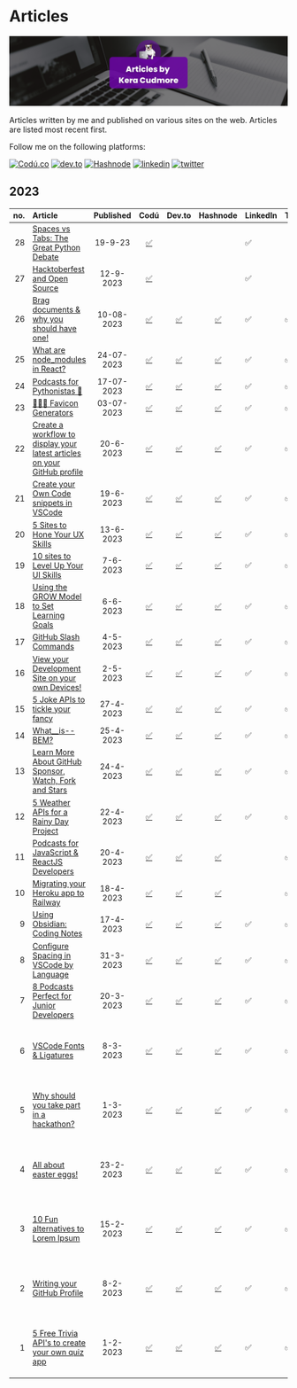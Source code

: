 # Articles

![Articles by Kera Cudmore Banner](documentation/articles-banner.png)

Articles written by me and published on various sites on the web. Articles are listed most recent first.

Follow me on the following platforms: 

[<img src="https://img.shields.io/badge/Cod%C3%BA-%40kera--cudmore-black?style=for-the-badge" alt="Codú.co">](https://www.codu.co/kera-cudmore)
[<img src="https://img.shields.io/badge/dev.to-0A0A0A?style=for-the-badge&logo=devdotto&logoColor=white" alt="dev.to">](https://dev.to/keracudmore)
[<img src="https://img.shields.io/badge/Hashnode-2962FF?style=for-the-badge&logo=hashnode&logoColor=white" alt="Hashnode">](https://kera-cudmore.hashnode.dev/)
[<img src='https://img.shields.io/badge/LinkedIn-0077B5?style=for-the-badge&logo=linkedin&logoColor=white' alt='linkedin'>](https://www.linkedin.com/in/keracudmore/)
[<img src="https://img.shields.io/badge/Twitter-1DA1F2?style=for-the-badge&logo=twitter&logoColor=white" alt="twitter">](https://twitter.com/Keracudmore)



## 2023

| no. | Article | Published |  Codú | Dev.to | Hashnode | LinkedIn | Twitter | Instagram | Threads | Notes |
| ---: | :--- | :---: | :---: |:---: | :---: | :--- | :--- | :--- | :--- | :--- |
| 28 | [Spaces vs Tabs: The Great Python Debate](2023/28.md) | 19-9-23 | [✅](https://www.codu.co/articles/spaces-vs-tabs-the-great-python-debate-1mkkekr9) | | | ✅ | | | | |
| 27 | [Hacktoberfest and Open Source](2023/27.md) | 12-9-2023 | [✅](https://www.codu.co/articles/hacktoberfest-and-open-source-1gf15pbr) | | | ✅ | | | | |
| 26 | [Brag documents & why you should have one!](2023/26.md) | 10-08-2023 | [✅](https://www.codu.co/articles/brag-documents-why-you-should-have-one-pprkh_k9) | [✅](https://dev.to/keracudmore/brag-documents-why-you-should-have-one-3ldn) | [✅](https://kera-cudmore.hashnode.dev/brag-documents-why-you-should-have-one) | ✅ | ✅ | ✅ | ✅ | |
| 25 | [What are node_modules in React?](2023/25.md) | 24-07-2023 | [✅](https://www.codu.co/articles/what-are-node_modules-in-react-qoyt-dct) | [✅](https://dev.to/keracudmore/what-are-nodemodules-in-react-4pc8) | [✅](https://kera-cudmore.hashnode.dev/what-are-nodemodules-in-react) | ✅ | ✅ | | | |
| 24 | [Podcasts for Pythonistas 🐍](2023/24.md) | 17-07-2023 | [✅](https://www.codu.co/articles/podcasts-for-pythonistas-ypmudral) | [✅](https://dev.to/keracudmore/podcasts-for-pythonistas-5g42) | [✅](https://kera-cudmore.hashnode.dev/podcasts-for-pythonistas) | ✅ | ✅ | ✅ |  ✅ | |
| 23 | [👩🏻‍💻 Favicon Generators](2023/23.md) | 03-07-2023 | [✅](https://www.codu.co/articles/favicon-generators-pz7fumxk) | [✅](https://dev.to/keracudmore/favicon-generators-k45) | [✅](https://kera-cudmore.hashnode.dev/favicon-generators) | ✅ | ✅ |  | | |
| 22 | [Create a workflow to display your latest articles on your GitHub profile](2023/22.md) | 20-6-2023 | [✅](https://www.codu.co/articles/create-a-workflow-to-display-your-latest-articles-on-your-github-profile-55nybm2f) | [✅](https://dev.to/keracudmore/create-a-workflow-to-display-your-latest-articles-on-your-github-profile-341k) | [✅](https://kera-cudmore.hashnode.dev/create-a-workflow-to-display-your-latest-articles-on-your-github-profile) | ✅ | ✅ | | | |
| 21 | [Create your Own Code snippets in VSCode](2023/21.md) | 19-6-2023 | [✅](https://www.codu.co/articles/code-snippets-in-vscode-cj72oir0) | [✅](https://dev.to/keracudmore/create-your-own-code-snippets-in-vscode-3n8n) | [✅](https://kera-cudmore.hashnode.dev/create-your-own-code-snippets-in-vscode) | ✅ | ✅ | | | |
| 20 | [5 Sites to Hone Your UX Skills](2023/20.md) | 13-6-2023 | [✅](https://www.codu.co/articles/5-sites-to-hone-your-ux-skills-rbxnjxgs) | [✅](https://dev.to/keracudmore/5-sites-to-hone-your-ux-skills-4i1h) | [✅](https://kera-cudmore.hashnode.dev/5-sites-to-hone-your-ux-skills) | ✅  | ✅ | | | |
| 19 | [10 sites to Level Up Your UI Skills](2023/19.md) | 7-6-2023| [✅](https://www.codu.co/articles/10-sites-to-level-up-your-ui-skills-5axohcmq) | [✅](https://dev.to/keracudmore/10-sites-to-level-up-your-ui-skills-3e9m) | [✅](https://kera-cudmore.hashnode.dev/10-sites-to-level-up-your-ui-skills?showSharer=true) | ✅ | ✅ | | | |
| 18 | [Using the GROW Model to Set Learning Goals](2023/18.md)| 6-6-2023 | [✅](https://www.codu.co/articles/using-the-grow-model-to-set-learning-goals-kj8qr9zl) | [✅](https://dev.to/keracudmore/using-the-grow-model-to-set-learning-goals-3ai5) | [✅](https://kera-cudmore.hashnode.dev/using-the-grow-model-to-set-learning-goals) | ✅ | ✅ | | | |
| 17| [GitHub Slash Commands](2023/17.md) | 4-5-2023 | [✅](https://www.codu.co/articles/github-slash-commands-3fgoxrzq) | [✅](https://dev.to/keracudmore/github-slash-commands-goj) | [✅](https://kera-cudmore.hashnode.dev/github-slash-commands) | ✅ | ✅ | | | |
| 16 | [View your Development Site on your own Devices!](2023/16.md) | 2-5-2023 | [✅](https://www.codu.co/articles/view-your-development-site-on-your-own-devices-rm9ywwzr) | [✅](https://dev.to/keracudmore/view-your-development-site-on-your-own-devices-3hpo) | [✅](https://kera-cudmore.hashnode.dev/view-your-development-site-on-your-own-devices) | ✅ | ✅ | ✅ | ✅ | |
| 15 | [5 Joke APIs to tickle your fancy](2-23/15.md) | 27-4-2023 | [✅](https://www.codu.co/articles/5-joke-apis-to-tickle-your-fancy-a1csxdks) | [✅](https://dev.to/keracudmore/5-joke-apis-to-tickle-your-fancy-11f6) | [✅](https://kera-cudmore.hashnode.dev/5-joke-apis-to-tickle-your-fancy) | ✅ | ✅ | | | |
| 14 | [What__is--BEM?](2023/14.md) | 25-4-2023 | [✅](https://www.codu.co/articles/what__is-bem-lqn4owbs) | [✅](https://dev.to/keracudmore/whatis-bem-4215) |[✅](https://kera-cudmore.hashnode.dev/whatis-bem) | ✅ | ✅ | ✅ | ✅ | |
| 13 | [Learn More About GitHub Sponsor, Watch, Fork and Stars](2023/13.md) | 24-4-2023 | [✅](https://www.codu.co/articles/learn-more-about-github-sponsor-watch-fork-and-stars-i7i9q8in) | [✅](https://dev.to/keracudmore/learn-more-about-github-sponsor-watch-fork-and-stars-1ppj) | [✅](https://kera-cudmore.hashnode.dev/learn-more-about-github-sponsor-watch-fork-and-stars) | ✅ | ✅ | | | |
| 12 | [5 Weather APIs for a Rainy Day Project](2023/12.md) | 22-4-2023 | [✅](https://www.codu.co/articles/5-weather-apis-for-a-rainy-day-project-_pni6rxz) | [✅](https://dev.to/keracudmore/5-weather-apis-for-a-rainy-day-project-flg) | [✅](https://kera-cudmore.hashnode.dev/5-weather-apis-for-a-rainy-day-project) | ✅ | ✅ |  | ✅ | |
| 11 | [Podcasts for JavaScript & ReactJS Developers](2023/11.md) | 20-4-2023 | [✅](https://www.codu.co/articles/podcasts-for-javascript-reactjs-developers-mbjm0lby) | [✅](https://dev.to/keracudmore/podcasts-for-javascript-reactjs-developers-iod)| [✅](https://kera-cudmore.hashnode.dev/podcasts-for-javascript-reactjs-developers) | | ✅ | ✅ | ✅ | |
| 10 | [Migrating your Heroku app to Railway](2023/10.md) | 18-4-2023 | [✅](https://www.codu.co/articles/migrating-your-heroku-app-to-railway-vf9p3kid) | [✅](https://dev.to/keracudmore/migrating-your-heroku-app-to-railway-3b6e) | [✅](https://kera-cudmore.hashnode.dev/migrating-your-heroku-app-to-railway)| | ✅ | | | |
| 9 | [Using Obsidian: Coding Notes](2023/9.md) | 17-4-2023 | [✅](https://www.codu.co/articles/using-obsidian-coding-notes-pqjyljkh) | [✅](https://dev.to/keracudmore/using-obsidian-coding-notes-4eja) | [✅](https://kera-cudmore.hashnode.dev/using-obsidian-coding-notes) | ✅ | ✅ | ✅ | ✅ | |
| 8 | [Configure Spacing in VSCode by Language](2023/8.md) | 31-3-2023 | [✅](https://www.codu.co/articles/configure-spacing-in-vscode-by-language-9rgmb0k4) | [✅](https://dev.to/keracudmore/configure-spacing-in-vscode-by-language-1goo_) | [✅](https://kera-cudmore.hashnode.dev/configure-spacing-in-vscode-by-language) | ✅ | ✅ | ✅ | ✅ | |
| 7 | [8 Podcasts Perfect for Junior Developers](2023/7.md) | 20-3-2023 | [✅](https://www.codu.co/articles/8-podcasts-perfect-for-junior-developers-390jsuhc) | [✅](https://dev.to/keracudmore/8-podcasts-perfect-for-junior-developers-2e1d) | [✅](https://kera-cudmore.hashnode.dev/8-podcasts-perfect-for-junior-developers) |  ✅ | ✅ | ✅ | ✅ | |
| 6 | [VSCode Fonts & Ligatures](2023/6.md)  | 8-3-2023 | [✅](https://www.codu.co/articles/vscode-fonts-ligatures-r5zgdnx) | [✅](https://dev.to/keracudmore/vscode-fonts-ligatures-18pf) | [✅](https://kera-cudmore.hashnode.dev/vscode-fonts-ligatures) |  ✅ | ✅ | ✅ | ✅ | Written for the Codú 6 week writing challenge |
| 5 | [Why should you take part in a hackathon?](2023/5.md) | 1-3-2023 | [✅](https://www.codu.co/articles/why-should-you-take-part-in-a-hackathon-lbzdqjd1) | [✅](https://dev.to/keracudmore/why-should-you-take-part-in-a-hackathon-3joj) | [✅ ](https://kera-cudmore.hashnode.dev/why-should-you-take-part-in-a-hackathon) |  ✅ | ✅ | ✅ | ✅ | Written for the Codú 6 week writing challenge |
| 4 | [All about easter eggs!](2023/4.md) | 23-2-2023 | [✅](https://www.codu.co/articles/all-about-easter-eggs-lm0wttoh) | [✅](https://dev.to/keracudmore/all-about-easter-eggs-37a3) | [✅](https://kera-cudmore.hashnode.dev/all-about-easter-eggs) |  ✅ | ✅ | ✅ | ✅ | Written for the Codú 6 week writing challenge |
| 3 | [10 Fun alternatives to Lorem Ipsum](2023/3.md) | 15-2-2023 | [✅](https://www.codu.co/articles/10-fun-alternatives-to-lorem-ipsum-sudxxkee) | [✅](https://dev.to/keracudmore/10-fun-alternatives-to-lorem-ipsum-5625) | [✅](https://kera-cudmore.hashnode.dev/10-fun-alternatives-to-lorem-ipsum) |  ✅ | ✅ | ✅ | ✅ | Written for the Codú 6 week writing challenge |
| 2 | [Writing your GitHub Profile](2023/2.md) | 8-2-2023 | [✅](https://www.codu.co/articles/writing-your-github-profile-crfvsyjz) | [✅](https://dev.to/keracudmore/writing-your-github-profile-29ob) | [✅](https://kera-cudmore.hashnode.dev/writing-your-github-profile) | ✅ | ✅ | ✅ | ✅ | Written for the Codú 6 week writing challenge |
| 1 | [5 Free Trivia API's to create your own quiz app](2023/1.md) | 1-2-2023 | [✅](https://www.codu.co/articles/5-free-trivia-api-s-to-create-your-own-quiz-app-eoui-a7i) | [✅](https://dev.to/keracudmore/5-free-trivia-apis-to-create-your-own-quiz-app-3286) | [✅](https://kera-cudmore.hashnode.dev/5-free-trivia-apis-to-create-your-own-quiz-app) |  ✅ | ✅ | ✅ | | Written for the Codú 6 week writing challenge |
